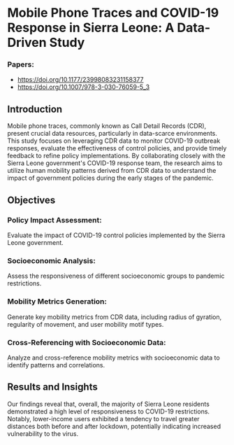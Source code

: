# Mobile Phone Traces and COVID-19 Response in Sierra Leone: A Data-Driven Study

### Papers:
- https://doi.org/10.1177/23998083231158377
- https://doi.org/10.1007/978-3-030-76059-5_3
  
## Introduction
Mobile phone traces, commonly known as Call Detail Records (CDR), present crucial data resources, particularly in data-scarce environments. This study focuses on leveraging CDR data to monitor COVID-19 outbreak responses, evaluate the effectiveness of control policies, and provide timely feedback to refine policy implementations. By collaborating closely with the Sierra Leone government's COVID-19 response team, the research aims to utilize human mobility patterns derived from CDR data to understand the impact of government policies during the early stages of the pandemic.

## Objectives
### Policy Impact Assessment:
Evaluate the impact of COVID-19 control policies implemented by the Sierra Leone government.
### Socioeconomic Analysis:
Assess the responsiveness of different socioeconomic groups to pandemic restrictions.
### Mobility Metrics Generation:
Generate key mobility metrics from CDR data, including radius of gyration, regularity of movement, and user mobility motif types.
### Cross-Referencing with Socioeconomic Data:
Analyze and cross-reference mobility metrics with socioeconomic data to identify patterns and correlations.

## Results and Insights
Our findings reveal that, overall, the majority of Sierra Leone residents demonstrated a high level of responsiveness to COVID-19 restrictions. Notably, lower-income users exhibited a tendency to travel greater distances both before and after lockdown, potentially indicating increased vulnerability to the virus.

